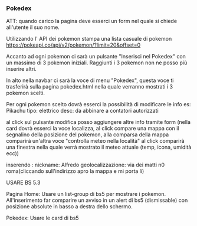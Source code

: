 ### Pokedex

ATT: quando carico la pagina deve esserci un form nel quale si chiede all'utente il suo nome. 

Utilizzando l' API dei pokemon stampa una lista casuale di pokemon
https://pokeapi.co/api/v2/pokemon/?limit=20&offset=0

Accanto ad ogni pokemon ci sarà un pulsante "Inserisci nel Pokedex" con un massimo di 3 pokemon iniziali.
Raggiunti i 3 pokemon non ne posso più inserire altri.

In alto nella navbar ci sarà la voce di menu "Pokedex", questa voce ti trasferirà sulla pagina pokedex.html nella quale verranno mostrati i 3 pokemon scelti. 

Per ogni pokemon scelto dovrà esserci la possibilità di modificare le info
es: Pikachu
tipo: elettrico
desc: da abbinare a contatori autorizzati

al click sul pulsante modifica posso aggiungere altre info tramite form (nella card dovrà esserci la voce localizza, al click compare una mappa con il segnalino della posizione del pokemon, alla comparsa della mappa comparirà un'altra voce "controlla meteo nella località"
al click comparirà una finestra nella quale verrà mostrato il meteo attuale (temp, icona, umidità ecc))

inserendo :
nickname: Alfredo
geolocalizzazione: via dei matti n0 roma(cliccando sull'indirizzo apro la mappa e mi porta lì)


USARE BS 5.3

Pagina Home:
Usare un list-group di bs5 per mostrare i pokemon.
All'inserimento far comparire un avviso in un alert di bs5 (dismissable) con posizione absolute in basso a destra dello schermo.

Pokedex:
Usare le card di bs5
